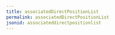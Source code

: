 ```yaml
---
title: associatedDirectPositionList
permalink: associatedDirectPositionList
jsonid: associateddirectpositionlist
---
```


